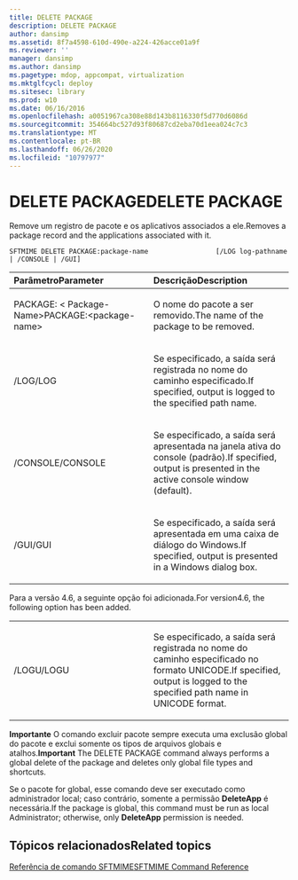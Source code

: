 ```yaml
---
title: DELETE PACKAGE
description: DELETE PACKAGE
author: dansimp
ms.assetid: 8f7a4598-610d-490e-a224-426acce01a9f
ms.reviewer: ''
manager: dansimp
ms.author: dansimp
ms.pagetype: mdop, appcompat, virtualization
ms.mktglfcycl: deploy
ms.sitesec: library
ms.prod: w10
ms.date: 06/16/2016
ms.openlocfilehash: a0051967ca308e88d143b8116330f5d770d6086d
ms.sourcegitcommit: 354664bc527d93f80687cd2eba70d1eea024c7c3
ms.translationtype: MT
ms.contentlocale: pt-BR
ms.lasthandoff: 06/26/2020
ms.locfileid: "10797977"
---
```

# <span data-ttu-id="18064-103">DELETE PACKAGE</span><span class="sxs-lookup"><span data-stu-id="18064-103">DELETE PACKAGE</span></span>


<span data-ttu-id="18064-104">Remove um registro de pacote e os aplicativos associados a ele.</span><span class="sxs-lookup"><span data-stu-id="18064-104">Removes a package record and the applications associated with it.</span></span>

`SFTMIME DELETE PACKAGE:package-name                 [/LOG log-pathname | /CONSOLE | /GUI]`

<table>
<colgroup>
<col width="50%" />
<col width="50%" />
</colgroup>
<thead>
<tr class="header">
<th align="left"><span data-ttu-id="18064-105">Parâmetro</span><span class="sxs-lookup"><span data-stu-id="18064-105">Parameter</span></span></th>
<th align="left"><span data-ttu-id="18064-106">Descrição</span><span class="sxs-lookup"><span data-stu-id="18064-106">Description</span></span></th>
</tr>
</thead>
<tbody>
<tr class="odd">
<td align="left"><p><span data-ttu-id="18064-107">PACKAGE: &lt; Package-Name&gt;</span><span class="sxs-lookup"><span data-stu-id="18064-107">PACKAGE:&lt;package-name&gt;</span></span></p></td>
<td align="left"><p><span data-ttu-id="18064-108">O nome do pacote a ser removido.</span><span class="sxs-lookup"><span data-stu-id="18064-108">The name of the package to be removed.</span></span></p></td>
</tr>
<tr class="even">
<td align="left"><p><span data-ttu-id="18064-109">/LOG</span><span class="sxs-lookup"><span data-stu-id="18064-109">/LOG</span></span></p></td>
<td align="left"><p><span data-ttu-id="18064-110">Se especificado, a saída será registrada no nome do caminho especificado.</span><span class="sxs-lookup"><span data-stu-id="18064-110">If specified, output is logged to the specified path name.</span></span></p></td>
</tr>
<tr class="odd">
<td align="left"><p><span data-ttu-id="18064-111">/CONSOLE</span><span class="sxs-lookup"><span data-stu-id="18064-111">/CONSOLE</span></span></p></td>
<td align="left"><p><span data-ttu-id="18064-112">Se especificado, a saída será apresentada na janela ativa do console (padrão).</span><span class="sxs-lookup"><span data-stu-id="18064-112">If specified, output is presented in the active console window (default).</span></span></p></td>
</tr>
<tr class="even">
<td align="left"><p><span data-ttu-id="18064-113">/GUI</span><span class="sxs-lookup"><span data-stu-id="18064-113">/GUI</span></span></p></td>
<td align="left"><p><span data-ttu-id="18064-114">Se especificado, a saída será apresentada em uma caixa de diálogo do Windows.</span><span class="sxs-lookup"><span data-stu-id="18064-114">If specified, output is presented in a Windows dialog box.</span></span></p></td>
</tr>
</tbody>
</table>

 

<span data-ttu-id="18064-115">Para a versão 4.6, a seguinte opção foi adicionada.</span><span class="sxs-lookup"><span data-stu-id="18064-115">For version4.6, the following option has been added.</span></span>

<table>
<colgroup>
<col width="50%" />
<col width="50%" />
</colgroup>
<tbody>
<tr class="odd">
<td align="left"><p><span data-ttu-id="18064-116">/LOGU</span><span class="sxs-lookup"><span data-stu-id="18064-116">/LOGU</span></span></p></td>
<td align="left"><p><span data-ttu-id="18064-117">Se especificado, a saída será registrada no nome do caminho especificado no formato UNICODE.</span><span class="sxs-lookup"><span data-stu-id="18064-117">If specified, output is logged to the specified path name in UNICODE format.</span></span></p></td>
</tr>
</tbody>
</table>

 

<span data-ttu-id="18064-118">**Importante**  O comando excluir pacote sempre executa uma exclusão global do pacote e exclui somente os tipos de arquivos globais e atalhos.</span><span class="sxs-lookup"><span data-stu-id="18064-118">**Important** The DELETE PACKAGE command always performs a global delete of the package and deletes only global file types and shortcuts.</span></span>

<span data-ttu-id="18064-119">Se o pacote for global, esse comando deve ser executado como administrador local; caso contrário, somente a permissão **DeleteApp** é necessária.</span><span class="sxs-lookup"><span data-stu-id="18064-119">If the package is global, this command must be run as local Administrator; otherwise, only **DeleteApp** permission is needed.</span></span>

 

## <span data-ttu-id="18064-120">Tópicos relacionados</span><span class="sxs-lookup"><span data-stu-id="18064-120">Related topics</span></span>


[<span data-ttu-id="18064-121">Referência de comando SFTMIME</span><span class="sxs-lookup"><span data-stu-id="18064-121">SFTMIME Command Reference</span></span>](sftmime--command-reference.md)

 

 





